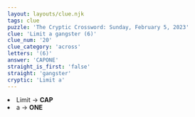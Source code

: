 ```yaml
---
layout: layouts/clue.njk
tags: clue
puzzle: 'The Cryptic Crossword: Sunday, February 5, 2023'
clue: 'Limit a gangster (6)'
clue_num: '20'
clue_category: 'across'
letters: '(6)'
answer: 'CAPONE'
straight_is_first: 'false'
straight: 'gangster'
cryptic: 'Limit a'
---
```

<li>Limit → <b>CAP</b></li>
<li>a → <b>ONE</b></li>